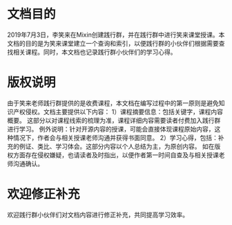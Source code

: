 # 文档目的
2019年7月3日，李笑来在Mixin创建践行群，并在践行群中进行笑来课堂授课。本文档的目的是为笑来课堂建立一个查询和索引，以便践行群的小伙伴们根据需要查找相关课程。同时，本文档也记录践行群小伙伴们的学习心得。

# 版权说明
由于笑来老师践行群提供的是收费课程，本文档在编写过程中的第一原则是避免知识产权侵权。文档主要提供以下内容：
1）课程摘要信息：包括关键字，课程内容概要。
这部分以对课程线索的梳理为准，课程详细内容需要读者付费加入践行群进行学习。
例外说明：针对开源内容的授课，可能会直接体现课程原始内容，这种情况下，作者会与相关授课老师沟通并获得书面同意。
2）学习心得，包括：补充的例证、类比、学习体会。这部分内容以个人总结为主，为原创内容。
如在版权方面存在侵权嫌疑，也请读者及时指出，以便作者第一时间自查及与相关授课老师沟通确认。

# 欢迎修正补充
欢迎践行群小伙伴们对文档内容进行修正补充，共同提高学习效率。
